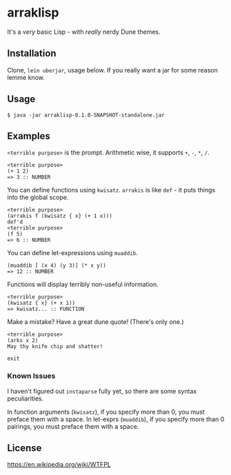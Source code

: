 # arraklisp

It's a *very* basic Lisp - with *really* nerdy Dune themes.

## Installation

Clone, `lein uberjar`, usage below.
If you really want a jar for some reason lemme know.

## Usage

    $ java -jar arraklisp-0.1.0-SNAPSHOT-standalone.jar

## Examples

`<terrible purpose>` is the prompt.
Arithmetic wise, it supports `+`, `-`, `*`, `/`.
~~~
<terrible purpose>
(+ 1 2)
=> 3 :: NUMBER
~~~

You can define functions using `kwisatz`.
`arrakis` is like `def` - it puts things into the global scope.
~~~
<terrible purpose>
(arrakis f (kwisatz { x} (+ 1 x)))
def'd
<terrible purpose>
(f 5)
=> 6 :: NUMBER
~~~

You can define let-expressions using `muaddib`.
~~~
(muaddib [ (x 4) (y 3)] (* x y))
=> 12 :: NUMBER
~~~

Functions will display terribly non-useful information.
~~~
<terrible purpose>
(kwisatz { x} (+ x 1))
=> kwisatz... :: FUNCTION
~~~

Make a mistake? Have a great dune quote! (There's only one.)
~~~
<terrible purpose>
(arks x 2)
May thy knife chip and shatter!
~~~

~~~
exit
~~~


### Known Issues

I haven't figured out `instaparse` fully yet, so there are some syntax peculiarities.

In function arguments (`kwisatz`), if you specify more than 0, you must preface them with a space.
In let-exprs (`muaddib`), if you specify more than 0 pairings, you must preface them with a space.

## License

https://en.wikipedia.org/wiki/WTFPL
